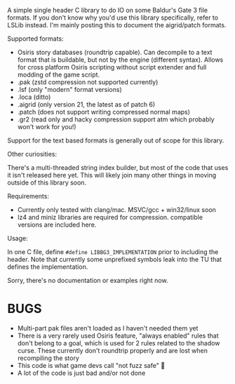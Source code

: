 A simple single header C library to do IO on some Baldur's Gate 3 file formats.
If you don't know why you'd use this library specifically, refer to LSLib
instead. I'm mainly posting this to document the aigrid/patch formats.

Supported formats:

- Osiris story databases (roundtrip capable). Can decompile to a text format
  that is buildable, but not by the engine (different syntax). Allows for cross
  platform Osiris scripting without script extender and full modding of the game
  script.
- .pak (zstd compression not supported currently)
- .lsf (only "modern" format versions)
- .loca (ditto)
- .aigrid (only version 21, the latest as of patch 6)
- .patch (does not support writing compressed normal maps)
- .gr2 (read only and hacky compression support atm which probably won't work for you!)

Support for the text based formats is generally out of scope for this library.

Other curiosities:

There's a multi-threaded string index builder, but most of the code that uses
it isn't released here yet. This will likely join many other things in moving
outside of this library soon.

Requirements:

- Currently only tested with clang/mac. MSVC/gcc + win32/linux soon
- lz4 and miniz libraries are required for compression. compatible versions are
  included here.

Usage:

In one C file, define `#define LIBBG3_IMPLEMENTATION` prior to including the
header. Note that currently some unprefixed symbols leak into the TU that
defines the implementation.

Sorry, there's no documentation or examples right now.

# BUGS

- Multi-part pak files aren't loaded as I haven't needed them yet
- There is a very rarely used Osiris feature, "always enabled" rules that don't
  belong to a goal, which is used for 2 rules related to the shadow curse. These
  currently don't roundtrip properly and are lost when recompiling the story
- This code is what game devs call "not fuzz safe" 🤣
- A lot of the code is just bad and/or not done
